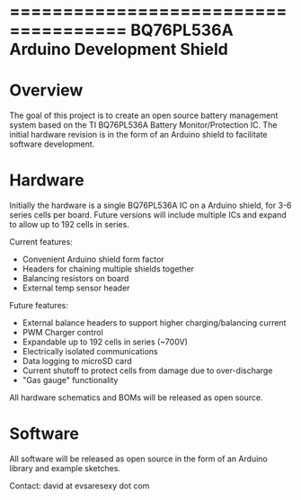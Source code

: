 =====================================
BQ76PL536A Arduino Development Shield
=====================================

Overview
=====================================
The goal of this project is to create an open source battery management system based on the TI BQ76PL536A Battery Monitor/Protection IC. The initial hardware revision is in the form of an Arduino shield to facilitate software development.

Hardware
=====================================
Initially the hardware is a single BQ76PL536A IC on a Arduino shield, for 3-6 series cells per board. Future versions will include multiple ICs and expand to allow up to 192 cells in series.

Current features:
* Convenient Arduino shield form factor
* Headers for chaining multiple shields together
* Balancing resistors on board
* External temp sensor header

Future features:
* External balance headers to support higher charging/balancing current
* PWM Charger control
* Expandable up to 192 cells in series (~700V)
* Electrically isolated communications
* Data logging to microSD card
* Current shutoff to protect cells from damage due to over-discharge
* "Gas gauge" functionality

All hardware schematics and BOMs will be released as open source.

Software
=====================================
All software will be released as open source in the form of an Arduino library and example sketches.


Contact: david at evsaresexy dot com
